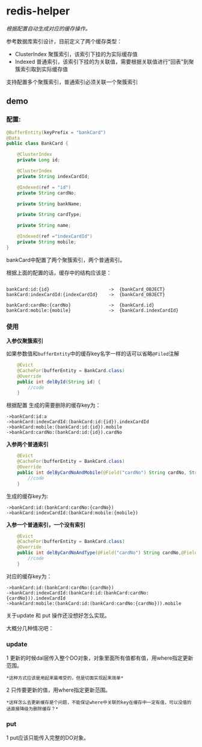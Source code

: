 # redis-helper

*根据配置自动生成对应的缓存操作。*


参考数据库索引设计，目前定义了两个缓存类型：
* ClusterIndex
    聚簇索引，该索引下挂的为实际缓存值
* Indexed
    普通索引，该索引下挂的为关联值，需要根据关联值进行"回表"到聚簇索引取到实际缓存值


支持配置多个聚簇索引，普通索引必须关联一个聚簇索引

## demo

### 配置:

```java
@BufferEntity(keyPrefix = "bankCard")
@Data
public class BankCard {

    @ClusterIndex
    private Long id;

    @ClusterIndex
    private String indexCardId;

    @Indexed(ref = "id")
    private String cardNo;

    private String bankName;

    private String cardType;

    private String name;

    @Indexed(ref ="indexCardId")
    private String mobile;
}
```
bankCard中配置了两个聚簇索引，两个普通索引。

根据上面的配置的话，缓存中的结构应该是：
```

bankCard:id:{id}                      ->  {bankCard_OBJECT}
bankCard:indexCardId:{indexCardId}    ->  {bankCard_OBJECT}

bankCard:cardNo:{cardNo}              ->  {bankCard.id}
bankCard:mobile:{mobile}              ->  {bankCard.indexCardId}

```

### 使用

<b>入参仅聚簇索引</b>

如果参数值和`bufferEntity`中的缓存key名字一样的话可以省略`@Filed`注解
```java
    @Evict
    @CacheFor(bufferEntity = BankCard.class)
    @Override
    public int delById(String id) {
        //code
    }
```
根据配置 生成的需要删除的缓存key为：
```
->bankCard:id:a
->bankCard:indexCardId:(bankCard:id:{id}).indexCardId
->bankCard:mobile:(bankCard:id:{id}).mobile
->bankCard:cardNo:(bankCard:id:{id}).cardNo
```

<b>入参两个普通索引</b>
```java
    @Evict
    @CacheFor(bufferEntity = BankCard.class)
    @Override
    public int delByCardNoAndMobile(@Field("cardNo") String cardNo, String mobile){
        //code
    }
```
生成的缓存key为:
```
->bankCard:id:(bankCard:cardNo:{cardNo})
->bankCard:indexCardId:(bankCard:mobile:{mobile})
```
<b>入参一个普通索引，一个没有索引</b>
```java
    @Evict
    @CacheFor(bufferEntity = BankCard.class)
    @Override
    public int delByCardNoAndType(@Field("cardNo") String cardNo,@Field("cardType") String type){
        //code
    }
```

对应的缓存key为：
```
->bankCard:id:(bankCard:cardNo:{cardNo})
->bankCard:indexCardId:(bankCard:id:(bankCard:cardNo:{cardNo})).indexCardId
->bankCard:mobile:(bankCard:id:(bankCard:cardNo:{cardNo})).mobile
```

关于update 和 put 操作还没想好怎么实现。

大概分几种情况吧：
### update
1 更新的时候dal层传入整个DO对象，对象里面所有值都有值，用where指定更新范围。
    
    *这种方式应该是用起来最难受的，但是切面实现起来简单*
2 只传要更新的值，用where指定更新范围。
    
    *这样怎么去更新缓存是个问题，不能保证where中关联的key在缓存中一定有值，可以没值的话直接降级为删除缓存？*
### put
1 put应该只能传入完整的DO对象。    